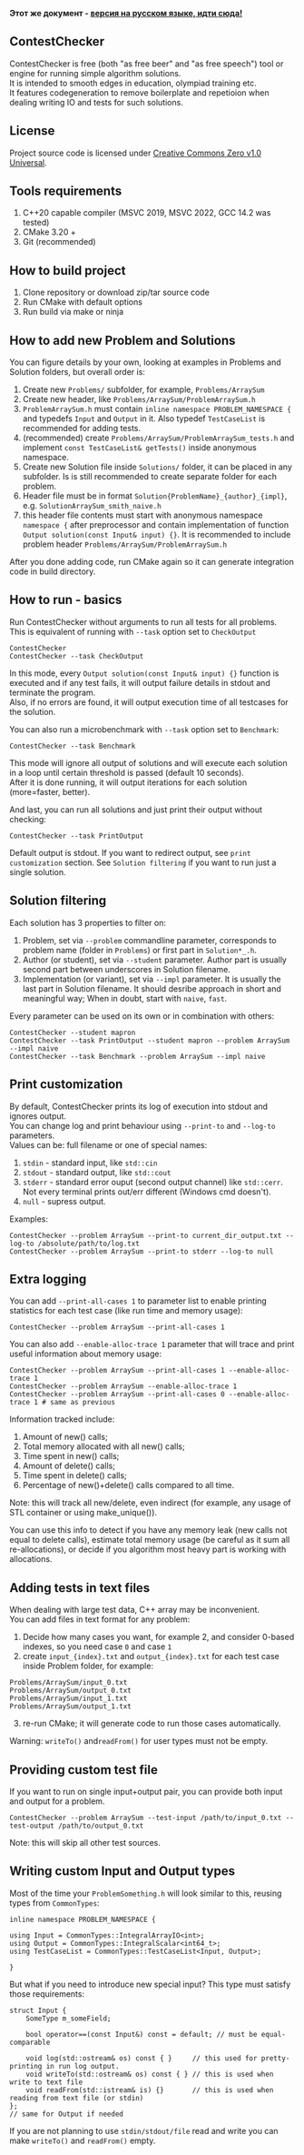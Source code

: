 
**Этот же документ - [версия на русском языке, идти сюда!](README_RU.md)**

## ContestChecker
ContestChecker is free (both "as free beer" and "as free speech") tool or engine for running simple algorithm solutions.  
It is intended to smooth edges in education, olympiad training etc.  
It features codegeneration to remove boilerplate and repetioion when dealing writing IO and tests for such solutions.

## License
Project source code is licensed under [Creative Commons Zero v1.0 Universal](LICENSE).

## Tools requirements
1. C++20 capable compiler (MSVC 2019, MSVC 2022, GCC 14.2 was tested)
2. CMake 3.20 +
3. Git (recommended)

## How to build project
1. Clone repository or download zip/tar source code
2. Run CMake with default options
3. Run build via make or ninja

## How to add new Problem and Solutions
You can figure details by your own, looking at examples in Problems and Solution folders, but overall order is:  
1. Create new `Problems/` subfolder, for example, `Problems/ArraySum`
2. Create new header, like `Problems/ArraySum/ProblemArraySum.h`
3. `ProblemArraySum.h` must contain `inline namespace PROBLEM_NAMESPACE {` and typedefs `Input` and `Output` in it. Also typedef `TestCaseList` is recommended for adding tests.
4. (recommended) create `Problems/ArraySum/ProblemArraySum_tests.h` and implement `const TestCaseList& getTests()` inside anonymous namespace.
5. Create new Solution file inside `Solutions/` folder, it can be placed in any subfolder. Is is still recommended to create separate folder for each problem.
6. Header file must be in format `Solution{ProblemName}_{author}_{impl}`, e.g. `SolutionArraySum_smith_naive.h`
7. this header file contents must start with anonymous namespace `namespace {` after preprocessor and contain implementation of function `Output solution(const Input& input) {}`. It is recommended to include problem header `Problems/ArraySum/ProblemArraySum.h`

After you done adding code, run CMake again so it can generate integration code in build directory.

## How to run - basics
Run ContestChecker without arguments to run all tests for all problems.  
This is equivalent of running with `--task` option set to `CheckOutput`  
```
ContestChecker
ContestChecker --task CheckOutput
```
In this mode, every `Output solution(const Input& input) {}` function is executed and if any test fails, it will output failure details in stdout and terminate the program.  
Also, if no errors are found, it will output execution time of all testcases for the solution.  

You can also run a microbenchmark with `--task` option set to `Benchmark`:  
```
ContestChecker --task Benchmark
```
This mode will ignore all output of solutions and will execute each solution in a loop until certain threshold is passed (default 10 seconds).  
After it is done running, it will output iterations for each solution (more=faster, better).  

And last, you can run all solutions and just print their output without checking:  
```
ContestChecker --task PrintOutput
```
Default output is stdout. If you want to redirect output, see `print customization` section. See `Solution filtering` if you want to run just a single solution.

## Solution filtering
Each solution has 3 properties to filter on:  
1. Problem, set via `--problem` commandline parameter, corresponds to problem name (folder in `Problems`) or first part in `Solution*_.h`.
2. Author (or student), set via `--student` parameter. Author part is usually second part between underscores in Solution filename.
3. Implementation (or variant), set via `--impl` parameter. It is usually the last part in Solution filename. It should desribe approach in short and meaningful way; When in doubt, start with `naive`, `fast`.  

Every parameter can be used on its own or in combination with others:  
```
ContestChecker --student mapron
ContestChecker --task PrintOutput --student mapron --problem ArraySum --impl naive
ContestChecker --task Benchmark --problem ArraySum --impl naive
```

## Print customization
By default, ContestChecker prints its log of execution into stdout and ignores output.  
You can change log and print behaviour using `--print-to` and `--log-to` parameters.  
Values can be: full filename or one of special names:  
1. `stdin` - standard input, like `std::cin`
2. `stdout` - standard output, like `std::cout`
3. `stderr` - standard error ouput (second output channel) like `std::cerr`. Not every terminal prints out/err different (Windows cmd doesn't).
4. `null` - supress output. 

Examples:  
```
ContestChecker --problem ArraySum --print-to current_dir_output.txt --log-to /absolute/path/to/log.txt
ContestChecker --problem ArraySum --print-to stderr --log-to null
```

## Extra logging
You can add `--print-all-cases 1` to parameter list to enable printing statistics for each test case (like run time and memory usage):  
```
ContestChecker --problem ArraySum --print-all-cases 1
```
You can also add `--enable-alloc-trace 1` parameter that will trace and print useful information about memory usage:  
```
ContestChecker --problem ArraySum --print-all-cases 1 --enable-alloc-trace 1
ContestChecker --problem ArraySum --enable-alloc-trace 1
ContestChecker --problem ArraySum --print-all-cases 0 --enable-alloc-trace 1 # same as previous
```
Information tracked include:
1. Amount of new() calls;
2. Total memory allocated with all new() calls;
3. Time spent in new() calls;
4. Amount of delete() calls;
5. Time spent in delete() calls;
6. Percentage of new()+delete() calls compared to all time.  

Note: this will track all new/delete, even indirect (for example, any usage of STL container or using make_unique()).    

You can use this info to detect if you have any memory leak (new calls not equal to delete calls), estimate total memory usage (be careful as it sum all re-allocations), or decide if you algorithm most heavy part is working with allocations.

## Adding tests in text files
When dealing with large test data, C++ array may be inconvenient.  
You can add files in text format for any problem:
1. Decide how many cases you want, for example 2, and consider 0-based indexes, so you need case `0` and case `1`
2. create `input_{index}.txt` and `output_{index}.txt` for each test case inside Problem folder, for example:  
```
Problems/ArraySum/input_0.txt
Problems/ArraySum/output_0.txt
Problems/ArraySum/input_1.txt
Problems/ArraySum/output_1.txt
```
3. re-run CMake; it will generate code to run those cases automatically.

Warning: `writeTo()` and`readFrom()` for user types must not be empty.   

## Providing custom test file
If you want to run on single input+output pair, you can provide both input and output for a problem.
```
ContestChecker --problem ArraySum --test-input /path/to/input_0.txt --test-output /path/to/output_0.txt
```
Note: this will skip all other test sources.

## Writing custom Input and Output types
Most of the time your `ProblemSomething.h` will look similar to this, reusing types from `CommonTypes`:  
```
inline namespace PROBLEM_NAMESPACE {

using Input = CommonTypes::IntegralArrayIO<int>;
using Output = CommonTypes::IntegralScalar<int64_t>;
using TestCaseList = CommonTypes::TestCaseList<Input, Output>;

}
```
But what if you need to introduce new special input? This type must satisfy those requirements:  
```
struct Input {
    SomeType m_someField;

    bool operator==(const Input&) const = default; // must be equal-comparable

    void log(std::ostream& os) const { }     // this used for pretty-printing in run log output.
    void writeTo(std::ostream& os) const { } // this is used when write to text file
    void readFrom(std::istream& is) {}       // this is used when reading from text file (or stdin)
};
// same for Output if needed
```
If you are not planning to use `stdin/stdout/file` read and write you can make `writeTo()` and `readFrom()` empty.
